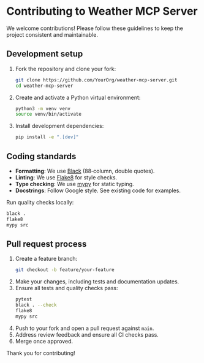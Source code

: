 # Contributing to Weather MCP Server

We welcome contributions! Please follow these guidelines to keep the project consistent and maintainable.

## Development setup

1. Fork the repository and clone your fork:
   ```bash
   git clone https://github.com/YourOrg/weather-mcp-server.git
   cd weather-mcp-server
   ```
2. Create and activate a Python virtual environment:
   ```bash
   python3 -m venv venv
   source venv/bin/activate
   ```
3. Install development dependencies:
   ```bash
   pip install -e ".[dev]"
   ```

## Coding standards

- **Formatting**: We use [Black](https://github.com/psf/black) (88‑column, double quotes).
- **Linting**: We use [Flake8](https://flake8.pycqa.org/) for style checks.
- **Type checking**: We use [mypy](http://mypy-lang.org/) for static typing.
- **Docstrings**: Follow Google style. See existing code for examples.

Run quality checks locally:
```bash
black .
flake8
mypy src
```

## Pull request process

1. Create a feature branch:
   ```bash
   git checkout -b feature/your-feature
   ```
2. Make your changes, including tests and documentation updates.
3. Ensure all tests and quality checks pass:
   ```bash
   pytest
   black . --check
   flake8
   mypy src
   ```
4. Push to your fork and open a pull request against `main`.
5. Address review feedback and ensure all CI checks pass.
6. Merge once approved.

Thank you for contributing!
